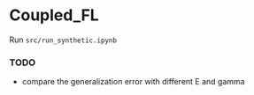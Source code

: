 # Coupled_FL

Run `src/run_synthetic.ipynb`

### TODO
- compare the generalization error with different E and gamma